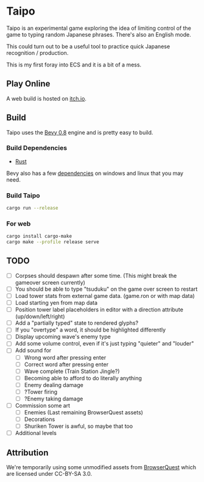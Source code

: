 # Taipo

Taipo is an experimental game exploring the idea of limiting control of the game to typing random Japanese phrases. There's also an English mode.

This could turn out to be a useful tool to practice quick Japanese recognition / production.

This is my first foray into ECS and it is a bit of a mess.

## Play Online

A web build is hosted on [itch.io](https://euclidean-whale.itch.io/taipo).

## Build

Taipo uses the [Bevy 0.8](https://bevyengine.org/) engine and is pretty easy to build.

### Build Dependencies

- [Rust](https://www.rust-lang.org/tools/install)

Bevy also has a few [dependencies](https://bevyengine.org/learn/book/getting-started/setup/) on windows and linux that you may need.

### Build Taipo

```bash
cargo run --release
```

### For web

```bash
cargo install cargo-make
cargo make --profile release serve
```

## TODO

- [ ] Corpses should despawn after some time. (This might break the gameover screen currently)
- [ ] You should be able to type "tsuduku" on the game over screen to restart
- [ ] Load tower stats from external game data. (game.ron or with map data)
- [ ] Load starting yen from map data
- [ ] Position tower label placeholders in editor with a direction attribute (up/down/left/right)
- [ ] Add a "partially typed" state to rendered glyphs?
- [ ] If you "overtype" a word, it should be highlighted differently
- [ ] Display upcoming wave's enemy type
- [ ] Add some volume control, even if it's just typing "quieter" and "louder"
- [ ] Add sound for
  - [ ] Wrong word after pressing enter
  - [ ] Correct word after pressing enter
  - [ ] Wave complete (Train Station Jingle?)
  - [ ] Becoming able to afford to do literally anything
  - [ ] Enemy dealing damage
  - [ ] ?Tower firing
  - [ ] ?Enemy taking damage
- [ ] Commission some art
  - [ ] Enemies (Last remaining BrowserQuest assets)
  - [ ] Decorations
  - [ ] Shuriken Tower is awful, so maybe that too
- [ ] Additional levels

## Attribution

We're temporarily using some unmodified assets from [BrowserQuest](https://github.com/mozilla/BrowserQuest) which are licensed under CC-BY-SA 3.0.
